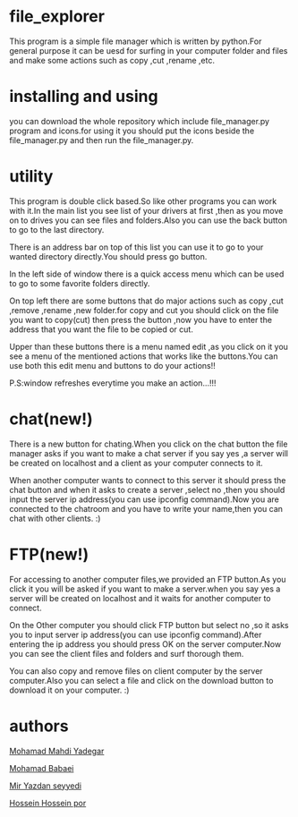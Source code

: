 # file_explorer
This program is a simple file manager which is written by python.For general purpose it can be uesd for surfing in your computer folder and files and make some actions such as copy ,cut ,rename ,etc.
# installing and using
you can download the whole repository which include file_manager.py program and icons.for using it you should put the icons beside the file_manager.py and then run the file_manager.py.
# utility
This program is double click based.So like other programs you can work with it.In the main list you see list of your drivers at first ,then as you move on to drives you can see files and folders.Also you can use the back button to go to the last directory.

There is an address bar on top of this list you can use it to go to your wanted directory directly.You should press go button.

In the left side of window there is a quick access menu which can be used to go to some favorite folders directly.

On top left there are some buttons that do major actions such as copy ,cut ,remove ,rename ,new folder.for copy and cut you should click on the file you want to copy(cut) then press the button ,now you have to enter the address that you want the file to be copied or cut.

Upper than these buttons there is a menu named edit ,as you click on it you see a menu of the mentioned actions that works like the buttons.You can use both this edit menu and buttons to do your actions!!

P.S:window refreshes everytime you make an action...!!!
# chat(new!)
There is a new button for chating.When you click on the chat button the file manager asks if you want to make a chat server if you say yes ,a server will be created on localhost and a client as your computer connects to it.

When another computer wants to connect to this server it should press the chat button and when it asks to create a server ,select no ,then you should input the server ip address(you can use ipconfig command).Now you are connected to the chatroom and you have to write your name,then you can chat with other clients. :)

# FTP(new!)
For accessing to another computer files,we provided an FTP button.As you click it you will be asked if you want to make a server.when you say yes a server will be created on localhost and it waits for another computer to connect.

On the Other computer you should click FTP button but select no ,so it asks you to input server ip address(you can use ipconfig command).After entering the ip address you should press OK on the server computer.Now you can see the client files and folders and surf thorough them.

You can also copy and remove files on client computer by the server computer.Also you can select a file and click on the download button to download it on your computer. :)
# authors
[Mohamad Mahdi Yadegar](https://github.com/mohmah9)

[Mohamad Babaei](https://github.com/mohammad-babaei)

[Mir Yazdan seyyedi](https://github.com/hosseinhp1378)

[Hossein Hossein por](https://github.com/Yazdanseyyedi)
